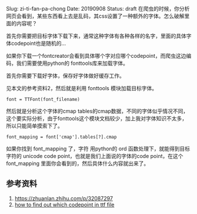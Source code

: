 Slug: zi-ti-fan-pa-chong
Date: 20190908
Status: draft
在爬虫的时候，你分析网页会看到，某些东西看上去是乱码，其css设置了一种额外的字体。怎么破解里面的内容呢？

首先你需要把目标字体下载下来，通常这种字体有各种各样的名字，里面的具体字体codepoint也是随机的...

如果你下载一个fontcreator会看到具体哪个字对应哪个codepoint，而爬虫这边编码，我们需要使用python的 fonttools库来加载字体。

首先你需要下载好字体，保存好字体做好缓存工作。

见本文的参考资料2，然后就是利用 fonttools 模块加载目标字体。

```
font = TTFont(font_filename)
```

然后就是分析这个字体的cmap tables的cmap数据，不同的字体似乎情况不同，这个要实际分析，由于fonttools这个模块文档较少，加上我对字体知识不太多，所以只能简单摸索下了。

```
font_mapping = font['cmap'].tables[?].cmap
```

如果你找到 font_mapping 了，字符 用python的 ord 函数处理下，就能得到目标字符的 unicode code point，也就是我们上面说的字体的code point，在这个 font_mapping 里面你会看到的，然后具体什么内容就出来了。



## 参考资料

1. https://zhuanlan.zhihu.com/p/32087297
2. [how to find out which codepoint in ttf file](https://unix.stackexchange.com/questions/247108/how-to-find-out-which-unicode-codepoints-are-defined-in-a-ttf-file)